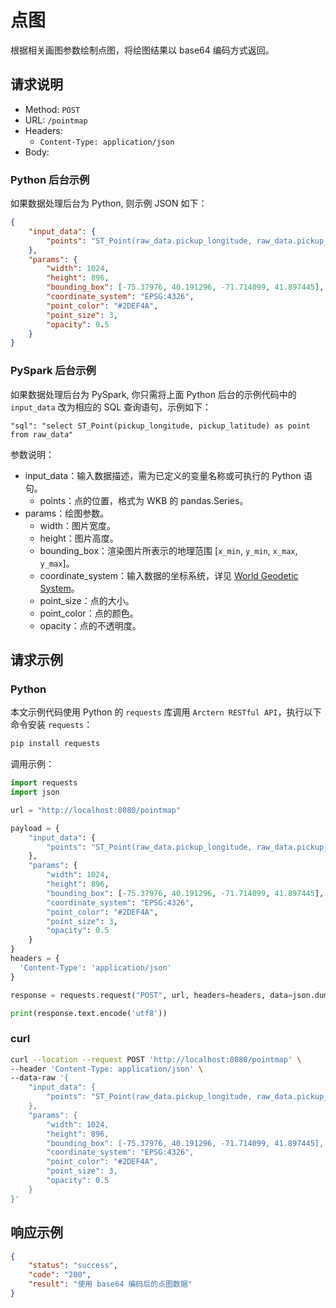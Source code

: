 # 点图

根据相关画图参数绘制点图，将绘图结果以 base64 编码方式返回。

## 请求说明

- Method: `POST`
- URL: `/pointmap`
- Headers:
    - `Content-Type: application/json`
- Body:

### Python 后台示例

如果数据处理后台为 Python, 则示例 JSON 如下：

```json
{
    "input_data": {
        "points": "ST_Point(raw_data.pickup_longitude, raw_data.pickup_latitude)"
    },
    "params": {
        "width": 1024,
        "height": 896,
        "bounding_box": [-75.37976, 40.191296, -71.714099, 41.897445],
        "coordinate_system": "EPSG:4326",
        "point_color": "#2DEF4A",
        "point_size": 3,
        "opacity": 0.5
    }
}
```

### PySpark 后台示例

如果数据处理后台为 PySpark, 你只需将上面 Python 后台的示例代码中的 `input_data` 改为相应的 SQL 查询语句，示例如下：

```
"sql": "select ST_Point(pickup_longitude, pickup_latitude) as point from raw_data"
```

参数说明：

- input_data：输入数据描述，需为已定义的变量名称或可执行的 Python 语句。
    - points：点的位置，格式为 WKB 的 pandas.Series。
- params：绘图参数。
    - width：图片宽度。
    - height：图片高度。
    - bounding_box：渲染图片所表示的地理范围 [`x_min`, `y_min`, `x_max`, `y_max`]。
    - coordinate_system：输入数据的坐标系统，详见 [World Geodetic System](https://en.wikipedia.org/wiki/World_Geodetic_System)。
    - point_size：点的大小。
    - point_color：点的颜色。
    - opacity：点的不透明度。

## 请求示例

### Python

本文示例代码使用 Python 的 `requests` 库调用 `Arctern RESTful API`，执行以下命令安装 `requests`：

```bash
pip install requests
```

调用示例：

```python
import requests
import json

url = "http://localhost:8080/pointmap"

payload = {
    "input_data": {
        "points": "ST_Point(raw_data.pickup_longitude, raw_data.pickup_latitude)"
    },
    "params": {
        "width": 1024,
        "height": 896,
        "bounding_box": [-75.37976, 40.191296, -71.714099, 41.897445],
        "coordinate_system": "EPSG:4326",
        "point_color": "#2DEF4A",
        "point_size": 3,
        "opacity": 0.5
    }
}
headers = {
  'Content-Type': 'application/json'
}

response = requests.request("POST", url, headers=headers, data=json.dumps(payload))

print(response.text.encode('utf8'))
```

### curl

```bash
curl --location --request POST 'http://localhost:8080/pointmap' \
--header 'Content-Type: application/json' \
--data-raw '{
    "input_data": {
        "points": "ST_Point(raw_data.pickup_longitude, raw_data.pickup_latitude)"
    },
    "params": {
        "width": 1024,
        "height": 896,
        "bounding_box": [-75.37976, 40.191296, -71.714099, 41.897445],
        "coordinate_system": "EPSG:4326",
        "point_color": "#2DEF4A",
        "point_size": 3,
        "opacity": 0.5
    }
}'
```

## 响应示例

```json
{
    "status": "success",
    "code": "200",
    "result": "使用 base64 编码后的点图数据"
}
```
